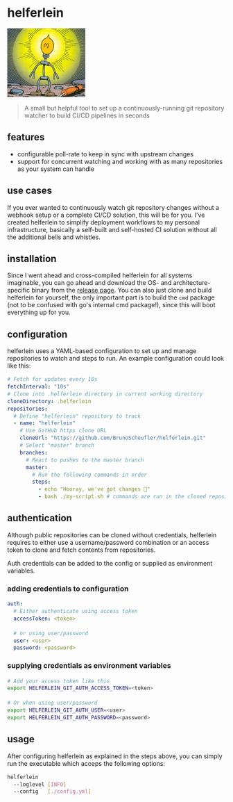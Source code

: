 # helferlein

![Helferlein (Little Helper)](./media/helferlein.jpg)

> A small but helpful tool to set up a continuously-running git repository watcher to build CI/CD pipelines in seconds

## features

- configurable poll-rate to keep in sync with upstream changes
- support for concurrent watching and working with as many repositories as your system can handle

## use cases

If you ever wanted to continuously watch git repository changes without a webhook setup or a complete CI/CD solution, this will be for you. I've created helferlein to simplify deployment workflows to my personal infrastructure, basically a self-built and self-hosted CI solution without all the additional bells and whistles.

## installation

Since I went ahead and cross-compiled helferlein for all systems imaginable, you can go ahead and download the OS- and architecture-specific binary from the [release page](https://github.com/BrunoScheufler/helferlein/releases). You can also just clone and build helferlein for yourself, the only important part is to build the `cmd` package (not to be confused with go's internal cmd package!), since this will boot everything up for you.

## configuration

helferlein uses a YAML-based configuration to set up and manage repositories to watch and steps to run. An example configuration could look like this:

```yaml
# Fetch for updates every 10s
fetchInterval: "10s"
# Clone into .helferlein directory in current working directory
cloneDirectory: .helferlein
repositories:
  # Define "helferlein" repository to track
  - name: "helferlein"
    # Use GitHub https clone URL
    cloneUrl: "https://github.com/BrunoScheufler/helferlein.git"
    # Select "master" branch
    branches:
      # React to pushes to the master branch
      master:
        # Run the following commands in order
        steps:
          - echo "Hooray, we've got changes 🎉"
          - bash ./my-script.sh # commands are run in the cloned repository
```

## authentication

Although public repositories can be cloned without credentials, helferlein requires to either use a username/password combination or an access token to clone and fetch contents from repositories.

Auth credentials can be added to the config or supplied as environment variables.

### adding credentials to configuration

```yaml
auth:
  # Either authenticate using access token
  accessToken: <token>

  # or using user/password
  user: <user>
  password: <password>
```

### supplying credentials as environment variables

```bash
# Add your access token like this
export HELFERLEIN_GIT_AUTH_ACCESS_TOKEN=<token>

# Or when using user/password
export HELFERLEIN_GIT_AUTH_USER=<user>
export HELFERLEIN_GIT_AUTH_PASSWORD=<password>
```

## usage

After configuring helferlein as explained in the steps above, you can simply run the executable which acceps the following options:

```bash
helferlein
  --loglevel [INFO]
  --config   [./config.yml]
```
